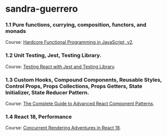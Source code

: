 # sandra-guerrero

### 1.1 Pure functions, currying, composition, functors, and monads

Course: [Hardcore Functional Programming in JavaScript, v2](https://frontendmasters.com/courses/hardcore-js-v2/).


### 1.2 Unit Testing, Jest, Testing Library.

Course: [Testing React with Jest and Testing Library](https://www.udemy.com/course/react-testing-library/).


### 1.3 Custom Hooks, Compound Components, Reusable Styles, Control Props, Props Collections, Props Getters, State Initializer, State Reducer Pattern.

Course: [The Complete Guide to Advanced React Component Patterns](https://www.udemy.com/course/the-complete-guide-to-advanced-react-patterns/).


### 1.4 React 18, Performance

Course: [Concurrent Rendering Adventures in React 18](https://www.udemy.com/course/concurrent-rendering-adventures-in-react-18/).

